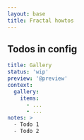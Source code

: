 ```yaml
---
layout: base
title: Fractal howtos
---
```


## Todos in config

```yml
title: Gallery
status: 'wip'
preview: '@preview'
context:
  gallery:
    items:
      - ...
      - ...
notes: >
  - Todo 1
  - Todo 2
```
